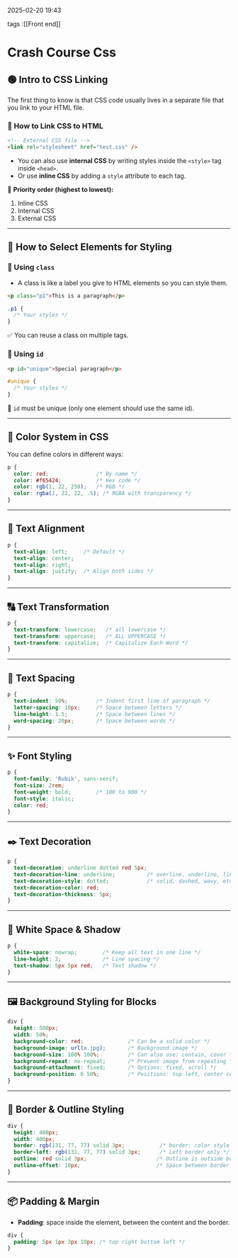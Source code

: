  2025-02-20 19:43


tags :[[Front end]]

# Crash Course Css
## 🟢 Intro to CSS Linking

The first thing to know is that CSS code usually lives in a separate file that you link to your HTML file.

### 🔗 How to Link CSS to HTML

```html
<!-- External CSS file -->
<link rel="stylesheet" href="test.css" />
```

* You can also use **internal CSS** by writing styles inside the `<style>` tag inside `<head>`.
* Or use **inline CSS** by adding a `style` attribute to each tag.

📝 **Priority order (highest to lowest):**

1. Inline CSS
2. Internal CSS
3. External CSS

---

## 🎯 How to Select Elements for Styling

### 📌 Using `class`

* A class is like a label you give to HTML elements so you can style them.

```html
<p class="p1">This is a paragraph</p>
```

```css
.p1 {
  /* Your styles */
}
```

✅ You can reuse a class on multiple tags.

### 📌 Using `id`

```html
<p id="unique">Special paragraph</p>
```

```css
#unique {
  /* Your styles */
}
```

🚫 `id` must be unique (only one element should use the same id).

---

## 🎨 Color System in CSS

You can define colors in different ways:

```css
p {
  color: red;               /* By name */
  color: #f65424;           /* Hex code */
  color: rgb(1, 22, 250);   /* RGB */
  color: rgba(1, 22, 22, .5); /* RGBA with transparency */
}
```

---

## 📐 Text Alignment

```css
p {
  text-align: left;     /* Default */
  text-align: center;
  text-align: right;
  text-align: justify;  /* Align both sides */
}
```

---

## 🔠 Text Transformation

```css
p {
  text-transform: lowercase;   /* all lowercase */
  text-transform: uppercase;   /* ALL UPPERCASE */
  text-transform: capitalize;  /* Capitalize Each Word */
}
```

---

## 📏 Text Spacing

```css
p {
  text-indent: 50%;         /* Indent first line of paragraph */
  letter-spacing: 10px;     /* Space between letters */
  line-height: 1.5;         /* Space between lines */
  word-spacing: 20px;       /* Space between words */
}
```

---

## ✨ Font Styling

```css
p {
  font-family: 'Rubik', sans-serif;
  font-size: 2rem;
  font-weight: bold;        /* 100 to 900 */
  font-style: italic;
  color: red;
}
```

---

## ✒️ Text Decoration

```css
p {
  text-decoration: underline dotted red 5px;
  text-decoration-line: underline;          /* overline, underline, line-through */
  text-decoration-style: dotted;            /* solid, dashed, wavy, etc. */
  text-decoration-color: red;
  text-decoration-thickness: 5px;
}
```

---

## 🧱 White Space & Shadow

```css
p {
  white-space: nowrap;        /* Keep all text in one line */
  line-height: 2;             /* Line spacing */
  text-shadow: 5px 5px red;   /* Text shadow */
}
```

---

## 🖼️ Background Styling for Blocks

```css
div {
  height: 500px;
  width: 50%;
  background-color: red;              /* Can be a solid color */
  background-image: url(a.jpg);       /* Background image */
  background-size: 100% 100%;         /* Can also use: contain, cover */
  background-repeat: no-repeat;       /* Prevent image from repeating */
  background-attachment: fixed;       /* Options: fixed, scroll */
  background-position: 0 50%;         /* Positions: top left, center center, bottom right */
}
```

---

## 🔲 Border & Outline Styling

```css
div {
  height: 400px;
  width: 400px;
  border: rgb(131, 77, 77) solid 3px;           /* border: color style thickness */
  border-left: rgb(131, 77, 77) solid 3px;      /* Left border only */
  outline: red solid 3px;                      /* Outline is outside border */
  outline-offset: 10px;                        /* Space between border and outline */
}
```

---

## 📦 Padding & Margin

* **Padding**: space inside the element, between the content and the border.

```css
div {
  padding: 5px 1px 3px 10px; /* top right bottom left */
}
```


